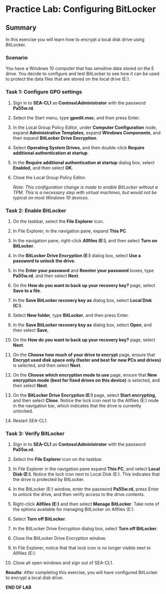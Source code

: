 # Practice Lab: Configuring BitLocker

## Summary

In this exercise you will learn how to encrypt a local disk drive using BitLocker.

### Scenario

You have a Windows 10 computer that has sensitive data stored on the E drive. You decide to configure and test BitLocker to see how it can be used to protect the data files that are stored on the local drive (E:).

### Task 1: Configure GPO settings

1. Sign in to **SEA-CL1** as **Contoso\\Administrator** with the password **Pa55w.rd**.

2. Select the Start menu, type **gpedit.msc**, and then press Enter.

3. In the Local Group Policy Editor, under **Computer Configuration** node, expand **Administrative Templates**, expand **Windows Components**, and then expand **BitLocker Drive Encryption**.

4. Select **Operating System Drives**, and then double-click **Require additional authentication at startup**.

5. In the **Require additional authentication at startup** dialog box, select **Enabled**, and then select **OK**.

6. Close the Local Group Policy Editor.

   *Note: This configuration change is made to enable BitLocker without a TPM. This is a necessary step with virtual machines, but would not be typical on most Windows 10 devices.*

### Task 2: Enable BitLocker

1. On the taskbar, select the **File Explorer** icon.

2. In File Explorer, in the navigation pane, expand **This PC**.

3. In the navigation pane, right-click **Allfiles (E:)**, and then select **Turn on BitLocker**.

4. In the **BitLocker Drive Encryption (E:)** dialog box, select **Use a password to unlock the drive**.

5. In the **Enter your password** and **Reenter your password** boxes, type **Pa55w.rd**, and then select **Next**.

6. On the **How do you want to back up your recovery key?** page, select **Save to a file**.

7. In the **Save BitLocker recovery key as** dialog box, select **Local Disk (C:)**.

8. Select **New folder**, type **BitLocker**, and then press Enter.

9. In the **Save BitLocker recovery key as** dialog box, select **Open**, and then select **Save**,

10. On the **How do you want to back up your recovery key?** page, select **Next**.

11. On the **Choose how much of your drive to encrypt** page, ensure that **Encrypt used disk space only (faster and best for new PCs and drives)** is selected, and then select **Next**.

12. On the **Choose which encryption mode to use** page, ensure that **New encryption mode (best for fixed drives on this device)** is selected, and then select **Next**.

13. On the **BitLocker Drive Encryption (E:)** page, select **Start encrypting**, and then select **Close**. Notice the lock icon next to the Allfiles (E:) node in the navigation bar, which indicates that the drive is currently unlocked.

15. Restart SEA-CL1.

### Task 3: Verify BitLocker

1. Sign in to **SEA-CL1** as **Contoso\\Administrator** with the password **Pa55w.rd**.

2. Select the **File Explorer** icon on the taskbar.

3. In File Explorer in the navigation pane expand **This PC**, and select **Local Disk (E:)**. Notice the lock icon next to Local Disk (E:). This indicates that the drive is protected by BitLocker.

4. In the BitLocker (E:) window, enter the password **Pa55w.rd**, press Enter to unlock the drive, and then verify access to the drive contents.

5. Right-click **Allfiles (E:)** and then select **Manage BitLocker**. Take note of the options available for managing BitLocker on Allfiles (E:).

6. Select **Turn off BitLocker**.

7. In the BitLocker Drive Encryption dialog box, select **Turn off BitLocker**.

8. Close the BitLocker Drive Encryption window.

9. In File Explorer, notice that that lock icon is no longer visible next to Allfiles (E:).

10. Close all open windows and sign out of SEA-CL1.

**Results**: After completing this exercise, you will have configured BitLocker to encrypt a local disk drive.

**END OF LAB**
